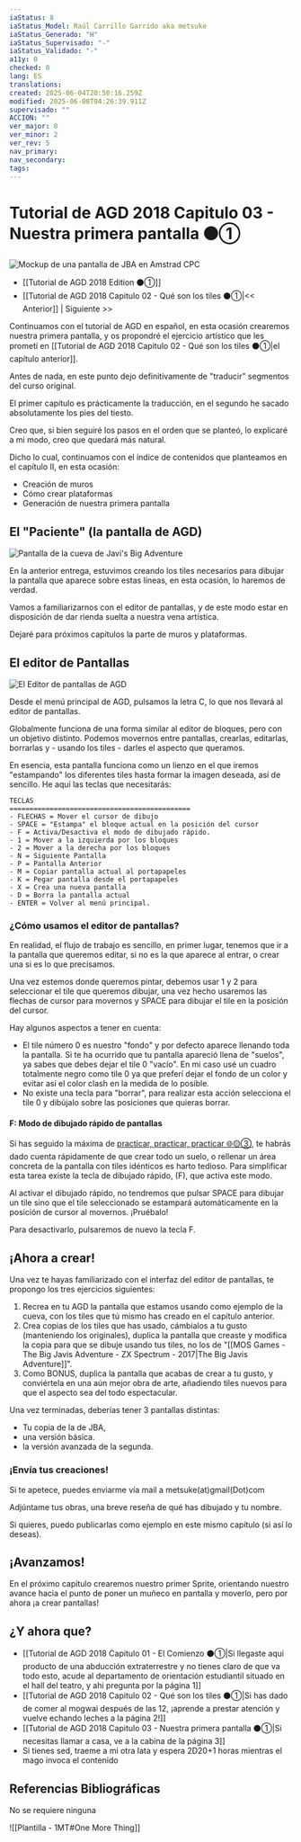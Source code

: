```yaml
---
iaStatus: 8
iaStatus_Model: Raúl Carrillo Garrido aka metsuke
iaStatus_Generado: "H"
iaStatus_Supervisado: "-"
iaStatus_Validado: "-"
a11y: 0
checked: 0
lang: ES
translations: 
created: 2025-06-04T20:50:16.259Z
modified: 2025-06-08T04:26:39.911Z
supervisado: ""
ACCION: ""
ver_major: 0
ver_minor: 2
ver_rev: 5
nav_primary: 
nav_secondary: 
tags:
---
```

# Tutorial de AGD 2018 Capitulo 03 - Nuestra primera pantalla  ⚫①

![Mockup de una pantalla de JBA en Amstrad CPC](PublicBrain/_resources/c6240a25f107f33d58a76ce0ca300d86_MD5.jpg)

* [[Tutorial de AGD 2018 Edition ⚫①]]
* [[Tutorial de AGD 2018 Capitulo 02 - Qué son los tiles ⚫①|<< Anterior]]  | Siguiente >>

Continuamos con el tutorial de AGD en español, en esta ocasión crearemos nuestra primera pantalla, y os propondré el ejercicio artístico que les prometí en [[Tutorial de AGD 2018 Capitulo 02 - Qué son los tiles ⚫①|el capítulo anterior]].

Antes de nada, en este punto dejo definitivamente de "traducir" segmentos del curso original.

El primer capítulo es prácticamente la traducción, en el segundo he sacado absolutamente los pies del tiesto.

Creo que, si bien seguiré los pasos en el orden que se planteó, lo explicaré a mi modo, creo que quedará más natural.

Dicho lo cual, continuamos con el índice de contenidos que planteamos en el capítulo II, en esta ocasión:

- Creación de muros
- Cómo crear plataformas
- Generación de nuestra primera pantalla

## El "Paciente" (la pantalla de AGD)

![Pantalla de la cueva de Javi's Big Adventure](PublicBrain/_resources/0deb0b7ab3e2c4c0f4e5a28e861e92d9_MD5.jpeg)

En la anterior entrega, estuvimos creando los tiles necesarios para dibujar la pantalla que aparece sobre estas líneas, en esta ocasión, lo haremos de verdad.

Vamos a familiarizarnos con el editor de pantallas, y de este modo estar en disposición de dar rienda suelta a nuestra vena artística.

Dejaré para próximos capítulos la parte de muros y plataformas.

## El editor de Pantallas

![El Editor de pantallas de AGD](PublicBrain/_resources/93d89a3d45bc00c2f68cf4cb0f6db69e_MD5.jpg)

Desde el menú principal de AGD, pulsamos la letra C, lo que nos llevará al editor de pantallas.

Globalmente funciona de una forma similar al editor de bloques, pero con un objetivo distinto. Podemos movernos entre pantallas, crearlas, editarlas, borrarlas y - usando los tiles - darles el aspecto que queramos.

En esencia, esta pantalla funciona como un lienzo en el que iremos "estampando" los diferentes tiles hasta formar la imagen deseada, así de sencillo. He aquí las teclas que necesitarás:

```pre
TECLAS
=============================================
- FLECHAS = Mover el cursor de dibujo
- SPACE = "Estampa" el bloque actual en la posición del cursor
- F = Activa/Desactiva el modo de dibujado rápido.
- 1 = Mover a la izquierda por los bloques
- 2 = Mover a la derecha por los bloques
- N = Siguiente Pantalla
- P = Pantalla Anterior
- M = Copiar pantalla actual al portapapeles
- K = Pegar pantalla desde el portapapeles
- X = Crea una nueva pantalla
- D = Borra la pantalla actual
- ENTER = Volver al menú principal.
```
### ¿Cómo usamos el editor de pantallas?

En realidad, el flujo de trabajo es sencillo, en primer lugar, tenemos que ir a la pantalla que queremos editar, si no es la que aparece al entrar, o crear una si es lo que precisamos.

Una vez estemos donde queremos pintar, debemos usar 1 y 2 para seleccionar el tile que queremos dibujar, una vez hecho usaremos las flechas de cursor para movernos y SPACE para dibujar el tile en la posición del cursor.

Hay algunos aspectos a tener en cuenta:

- El tile número 0 es nuestro "fondo" y por defecto aparece llenando toda la pantalla. Si te ha ocurrido que tu pantalla apareció llena de "suelos", ya sabes que debes dejar el tile 0 "vacío". En mi caso usé un cuadro totalmente negro como tile 0 ya que preferí dejar el fondo de un color y evitar así el color clash en la medida de lo posible.
- No existe una tecla para "borrar", para realizar esta acción selecciona el tile 0 y dibújalo sobre las posiciones que quieras borrar.

#### F: Modo de dibujado rápido de pantallas

Si has seguido la máxima de [practicar, practicar, practicar 🌐🟡③](https://www.youtube.com/watch?v=smwXc3vShZw&list=PLmxqg54iaXrijQi4-J9IkAWDEguKRX9Dh), te habrás dado cuenta rápidamente de que crear todo un suelo, o rellenar un área concreta de la pantalla con tiles idénticos es harto tedioso. Para simplificar esta tarea existe la tecla de dibujado rápido, (F), que activa este modo.

Al activar el dibujado rápido, no tendremos que pulsar SPACE para dibujar un tile sino que el tile seleccionado se estampará automáticamente en la posición de cursor al movernos. ¡Pruébalo!

Para desactivarlo, pulsaremos de nuevo la tecla F.

## ¡Ahora a crear!

Una vez te hayas familiarizado con el interfaz del editor de pantallas, te propongo los tres ejercicios siguientes:

1. Recrea en tu AGD la pantalla que estamos usando como ejemplo de la cueva, con los tiles que tú mismo has creado en el capítulo anterior.
2. Crea copias de los tiles que has usado, cámbialos a tu gusto (manteniendo los originales), duplica la pantalla que creaste y modifica la copia para que se dibuje usando tus tiles, no los de "[[MOS Games - The Big Javis Adventure - ZX Spectrum - 2017|The Big Javis Adventure]]".
3. Como BONUS, duplica la pantalla que acabas de crear a tu gusto, y conviértela en una aún mejor obra de arte, añadiendo tiles nuevos para que el aspecto sea del todo espectacular.

Una vez terminadas, deberías tener 3 pantallas distintas:

- Tu copia de la de JBA,
- una versión básica.
- la versión avanzada de la segunda.

### ¡Envía tus creaciones!

Si te apetece, puedes enviarme vía mail a metsuke(at)gmail(Dot)com

Adjúntame tus obras, una breve reseña de qué has dibujado y tu nombre.

Si quieres, puedo publicarlas como ejemplo en este mismo capítulo (si así lo deseas).

## ¡Avanzamos!

En el próximo capítulo crearemos nuestro primer Sprite, orientando nuestro avance hacia el punto de poner un muñeco en pantalla y moverlo, pero por ahora ¡a crear pantallas!

## ¿Y ahora que?

* [[Tutorial de AGD 2018 Capitulo 01 - El Comienzo ⚫①|Si llegaste aqui producto de una abducción extraterrestre y no tienes claro de que va todo esto, acude al departamento de orientación estudiantil situado en el hall del teatro, y ahi pregunta por la página 1]]
* [[Tutorial de AGD 2018 Capitulo 02 - Qué son los tiles ⚫①|Si has dado de comer al mogwai después de las 12, ¡aprende a prestar atención y vuelve echando leches a la página 2!]]
* [[Tutorial de AGD 2018 Capitulo 03 - Nuestra primera pantalla  ⚫①|Si necesitas llamar a casa, ve a la cabina de la página 3]]
* Si tienes sed, traeme a mi otra lata y espera 2D20+1 horas mientras el mago invoca el contenido
## Referencias Bibliográficas

No se requiere ninguna


![[Plantilla - 1MT#One More Thing]]